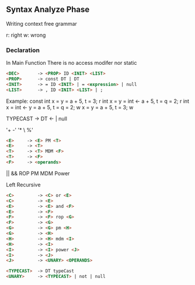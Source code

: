 ## Syntax Analyze Phase

Writing context free grammar

r: right
w: wrong

### Declaration

In Main Function
There is no access modifer nor static

```md
<DEC>       -> <PROP> ID <INIT> <LIST>
<PROP>      -> const DT | DT
<INIT>      -> = ID <INIT> | = <expression> | null
<LIST>      -> , ID <INIT> <LIST> | ;
```

Example:
const int x = y = a + 5, t = 3;         r
int x = y = int <- a + 5, t = q = 2;    r
int x = int <- y = a + 5, t = q = 2;    w
x = y = a + 5, t = 3;                   w






TYPECAST  -> DT <- | null

'+ -'
'* \ %'
```md
<E>     -> <E> PM <T>
<E>     -> <T>
<T>     -> <T> MDM <F>
<T>     -> <F>
<F>     -> <operands>
```

||
&&
ROP
PM
MDM
Power

Left Recursive
```md
<C>         -> <C> or <E>
<C>         -> <E>
<E>         -> <E> and <F>
<E>         -> <F>
<F>         -> <F> rop <G>
<F>         -> <G>
<G>         -> <G> pm <H>
<G>         -> <H>
<H>         -> <H> mdm <I>
<H>         -> <I>
<I>         -> <I> power <J>
<I>         -> <J>
<J>         -> <UNARY> <OPERANDS>

<TYPECAST>  -> DT typeCast
<UNARY>     -> <TYPECAST> | not | null

```





